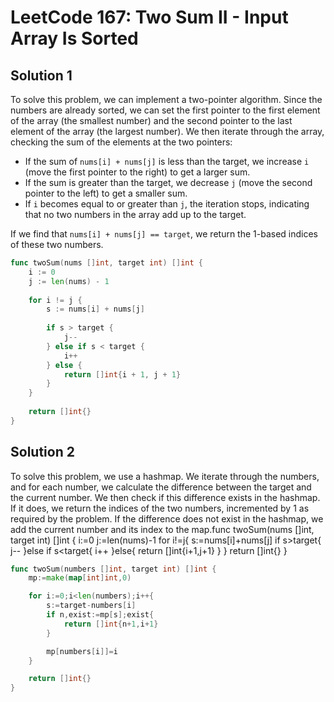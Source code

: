 # LeetCode 167: Two Sum II - Input Array Is Sorted

## Solution 1

To solve this problem, we can implement a two-pointer algorithm. Since the numbers are already sorted, we can set the first pointer to the first element of the array (the smallest number) and the second pointer to the last element of the array (the largest number). We then iterate through the array, checking the sum of the elements at the two pointers:

- If the sum of `nums[i] + nums[j]` is less than the target, we increase `i` (move the first pointer to the right) to get a larger sum.
- If the sum is greater than the target, we decrease `j` (move the second pointer to the left) to get a smaller sum.
- If `i` becomes equal to or greater than `j`, the iteration stops, indicating that no two numbers in the array add up to the target.

If we find that `nums[i] + nums[j] == target`, we return the 1-based indices of these two numbers.

```go
func twoSum(nums []int, target int) []int {
    i := 0
    j := len(nums) - 1
    
    for i != j {
        s := nums[i] + nums[j]
        
        if s > target {
            j--
        } else if s < target {
            i++
        } else {
            return []int{i + 1, j + 1}
        }
    }
    
    return []int{}
}
```


## Solution 2 

To solve this problem, we use a hashmap. We iterate through the numbers, and for each number, we calculate the difference between the target and the current number. We then check if this difference exists in the hashmap. If it does, we return the indices of the two numbers, incremented by 1 as required by the problem. If the difference does not exist in the hashmap, we add the current number and its index to the map.func twoSum(nums []int, target int) []int {
    i:=0
    j:=len(nums)-1
    for i!=j{
        s:=nums[i]+nums[j]
        if s>target{
            j--
        }else if s<target{
            i++
        }else{
            return []int{i+1,j+1}
        }
    }
    return []int{}
}



```go
func twoSum(numbers []int, target int) []int {
    mp:=make(map[int]int,0)

    for i:=0;i<len(numbers);i++{
        s:=target-numbers[i]
        if n,exist:=mp[s];exist{
            return []int{n+1,i+1}
        }

        mp[numbers[i]]=i
    }

    return []int{}
}
```

